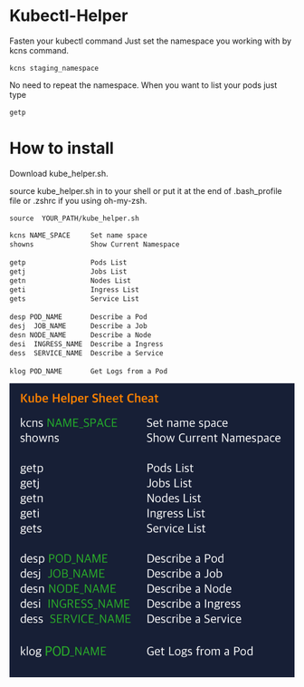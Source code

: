 # Kubectl-Helper
Fasten your kubectl command
Just set the namespace you working with by kcns command.
```
kcns staging_namespace
```

No need to repeat the namespace.
When you want to list your pods just type
```
getp
```


# How to install
Download kube_helper.sh.

source kube_helper.sh in to your shell
or put it at the end of .bash_profile file or .zshrc if you using oh-my-zsh.
```
source  YOUR_PATH/kube_helper.sh
```

```
kcns NAME_SPACE     Set name space
showns				Show Current Namespace

getp				Pods List
getj 				Jobs List
getn 				Nodes List
geti 				Ingress List
gets 				Service List

desp POD_NAME		Describe a Pod
desj  JOB_NAME		Describe a Job
desn NODE_NAME		Describe a Node
desi  INGRESS_NAME	Describe a Ingress
dess  SERVICE_NAME	Describe a Service

klog POD_NAME		Get Logs from a Pod
```

![kubectl helper cheat sheet](https://raw.githubusercontent.com/heart/Kubectl-Helper/master/CheatSheet.png)

